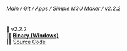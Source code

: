 ﻿###### [Main](https://pikakid98.github.io) / [Git](https://git-pikakid98.github.io) / [Apps](https://git-pikakid98.github.io/apps) / [Simple M3U Maker](https://git-pikakid98.github.io/apps/simple-m3u-maker) / v2.2.2
<h1></h1>

📂 v2.2.2
\
|____📁 [Binary (Windows)](https://github.com/Git-Pikakid98/simple-m3u-maker/releases/download/v2.2.2/Simple.M3U.Maker.v2.2.2.7z)
\
|____📁 [Source Code](https://github.com/Git-Pikakid98/simple-m3u-maker/archive/refs/tags/v2.2.2.zip)
